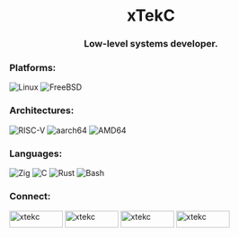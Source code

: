 <h1 align="center">xTekC</h1>
<h3 align="center">Low-level systems developer.</h3>

<h3 align="left">Platforms:</h3>

![Linux](https://img.shields.io/badge/Linux-FCC624?style=for-the-badge&logo=linux&logoColor=black)
![FreeBSD](https://img.shields.io/badge/-FreeBSD-F05032?style=for-the-badge&logo=FreeBSD&logoColor=black)

<h3 align="left">Architectures:</h3>

![RISC-V](https://img.shields.io/badge/RISC__V-2F4F2F?style=for-the-badge&logo=RISC-V&logoColor=green&textColor=white)
![aarch64](https://img.shields.io/badge/-aarch64-FFA500?style=for-the-badge&logo=ARM&logoColor=white&textColor=white)
![AMD64](https://img.shields.io/badge/-AMD64-FF0000?style=for-the-badge&logo=AMD64&logoColor=white&textColor=white)

<h3 align="left">Languages:</h3>

![Zig](https://img.shields.io/badge/-Zig-383838?style=for-the-badge&logo=zig&logoColor=yellow)
![C](https://img.shields.io/badge/c-383838.svg?style=for-the-badge&logo=c&logoColor=black)
![Rust](https://img.shields.io/badge/rust-383838.svg?style=for-the-badge&logo=rust&logoColor=orange)
![Bash](https://img.shields.io/badge/bash-383838.svg?style=for-the-badge&logo=gnu-bash&logoColor=green)

<h3 align="left">Connect:</h3>

<a href="https://twitter.com/xtekc" target="blank"><img align="center" src="https://img.shields.io/badge/Twitter-%231DA1F2.svg?style=for-the-badge&logo=Twitter&logoColor=white" alt="xtekc" height="30" width="95" /></a>
<a href="https://www.twitch.tv/xtekc
" target="blank"><img align="center" src="https://img.shields.io/badge/Twitch-%239146FF.svg?style=for-the-badge&logo=Twitch&logoColor=white" alt="xtekc" height="30" width="95" /></a>
<a href="https://hashnode.com/@xTeKc
" target="blank"><img align="center" src="https://img.shields.io/badge/Hashnode-2962FF?style=for-the-badge&logo=hashnode&logoColor=white" alt="xtekc" height="30" width="95" /></a>
<a href="https://www.leetcode.com/xtekc
" target="blank"><img align="center" src="https://img.shields.io/badge/LeetCode-000000?style=for-the-badge&logo=LeetCode&logoColor=#d16c06" alt="xtekc" height="30" width="95" /></a>
